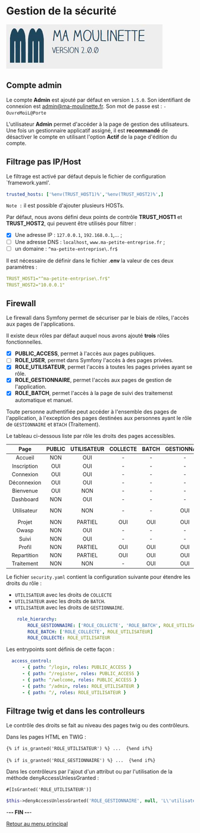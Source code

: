 # Gestion de la sécurité

![Ma-Moulinette](/documentation/ressources/home-000.jpg)

## Compte admin

Le compte **Admin** est ajouté par défaut en version  `1.5.0`. Son identifiant de connexion est <admin@ma-moulinette.fr>. Son mot de passe est : `-OuvreMoiL@Porte`

L'utilisateur **Admin** permet d'accéder à la page de gestion des utilisateurs. Une fois un gestionnaire applicatif assigné, il est **recommandé** de désactiver le compte en utilisant l'option **Actif** de la page d'édition du compte.

## Filtrage pas IP/Host

Le filtrage est activé par défaut depuis le fichier de configuration `framework.yaml'.

```yaml
trusted_hosts: ['%env(TRUST_HOST1)%','%env(TRUST_HOST2)%',]
```

`Note :` il est possible d'ajouter plusieurs HOSTs.

Par défaut, nous avons défini deux points de contrôle **TRUST_HOST1** et **TRUST_HOST2**, qui peuvent être utilisés pour filtrer :

- [x] Une adresse IP :  `127.0.0.1`, `192.168.0.1`,... ;
- [ ] Une adresse DNS : `localhost`, `www.ma-petite-entreprise.fr` ;
- [ ] un domaine : `^ma-petite-entreprise\.fr$`

Il est nécessaire de définir dans le fichier **.env** la valeur de ces deux paramètres :

```yaml
TRUST_HOST1="^ma-petite-entrprise\.fr$"
TRUST_HOST2="10.0.0.1"
```

## Firewall

Le firewall dans Symfony permet de sécuriser par le biais de rôles, l'accès aux pages de l'applications.

Il existe deux rôles par défaut auquel nous avons ajouté **trois** rôles fonctionnelles.

- [x] **PUBLIC_ACCESS**, permet à l'accès aux pages publiques.
- [ ] **ROLE_USER**, permet dans Symfony l'accès à des pages privées.
- [x] **ROLE_UTILISATEUR**, permet l'accès à toutes les pages privées ayant se rôle.
- [x] **ROLE_GESTIONNAIRE**, permet l'accès aux pages de gestion de l'application.
- [x] **ROLE_BATCH**, permet l'accès à la page de suivi des traitemenst automatique et manuel.

Toute personne authentifiée peut accéder à l'ensemble des pages de l'application, à l'exception des pages destinées aux personnes ayant le rôle de `GESTIONNAIRE` et `BTACH` (Traitement).

Le tableau ci-dessous liste par rôle les droits des pages accessibles.

|   Page      | PUBLIC | UTILISATEUR | COLLECTE | BATCH | GESTIONNAIRE | URL               |
|:-----------:|:------:|:-----------:|:--------:|:-----:|:------------:|:------------------|
| Accueil     | NON    | OUI         | -        | -     | -            | /home             |
| Inscription | OUI    | OUI         | -        | -     | -            | /register         |
| Connexion   | OUI    | OUI         | -        | -     | -            | /login            |
| Déconnexion | OUI    | OUI         | -        | -     | -            | /logout           |
| Bienvenue   | OUI    | NON         | -        | -     | -            | /welcome          |
| Dashboard   | NON    | OUI         | -        | -     | -            | /admin            |
| Utilisateur | NON    | NON         | -        | -     | OUI          | /admin?crudAction |
| Projet      | NON    | PARTIEL     | OUI      | OUI   | OUI          | /projet           |
| Owasp       | NON    | OUI         | -        | -     | -            | /owasp            |
| Suivi       | NON    | OUI         | -        | -     | -            | /suivi            |
| Profil      | NON    | PARTIEL     | OUI      | OUI   | OUI          | /profil           |
| Repartition | NON    | PARTIEL     | OUI      | OUI   | OUI          | /repartition      |
| Traitement  | NON    | NON         | -        | OUI   | OUI          | /traitement/suivi |

Le fichier `security.yaml` contient la configuration suivante pour étendre les droits du rôle :

- `UTILISATEUR` avec les droits de `COLLECTE`
- `UTILISATEUR` avec les droits de `BATCH`.
- `UTILISATEUR` avec les droits de `GESTIONNAIRE`.

```yaml
    role_hierarchy:
        ROLE_GESTIONNAIRE: ['ROLE_COLLECTE', 'ROLE_BATCH', ROLE_UTILISATEUR]
        ROLE_BATCH: ['ROLE_COLLECTE', ROLE_UTILISATEUR]
        ROLE_COLLECTE: ROLE_UTILISATEUR
```

Les entrypoints sont définis de cette façon :

```yaml
  access_control:
      - { path: ^/login, roles: PUBLIC_ACCESS }
      - { path: ^/register, roles: PUBLIC_ACCESS }
      - { path: ^/welcome, roles: PUBLIC_ACCESS }
      - { path: ^/admin, roles: ROLE_UTILISATEUR }
      - { path: ^/, roles: ROLE_UTILISATEUR }
```

## Filtrage twig et dans les controlleurs

Le contrôle des droits se fait au niveau des pages twig ou des contrôleurs.

Dans les pages HTML en TWIG :

```T
{% if is_granted('ROLE_UTILISATEUR') %} ...  {%end if%}

{% if is_granted('ROLE_GESTIONNAIRE') %} ...  {%end if%}
```

Dans les contrôleurs par l'ajout d'un attribut ou par l'utilisation de la méthode denyAccessUnlessGranted :

```plaintext
#[IsGranted('ROLE_UTILISATEUR')]
```

```php
$this->denyAccessUnlessGranted('ROLE_GESTIONNAIRE', null, 'L\'utilisateur essaye d\'accèder à la page sans avoir le rôle ROLE_GESTIONNAIRE');
```

-**-- FIN --**-

[Retour au menu principal](/README.md)
